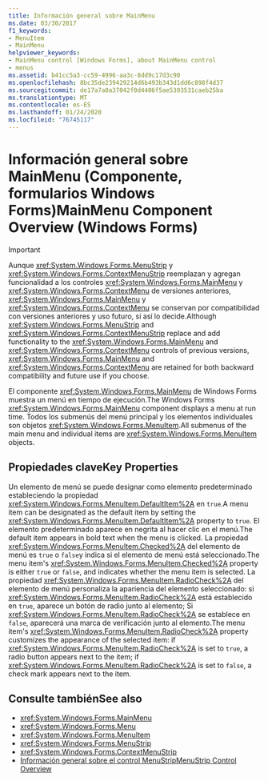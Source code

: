 ```yaml
---
title: Información general sobre MainMenu
ms.date: 03/30/2017
f1_keywords:
- MenuItem
- MainMenu
helpviewer_keywords:
- MainMenu control [Windows Forms], about MainMenu control
- menus
ms.assetid: b41cc5a3-cc59-4996-aa3c-8dd9c17d3c90
ms.openlocfilehash: 8bc35de239429214d6b493b343d1dd6c898f4d37
ms.sourcegitcommit: de17a7a0a37042f0d4406f5ae5393531caeb25ba
ms.translationtype: MT
ms.contentlocale: es-ES
ms.lasthandoff: 01/24/2020
ms.locfileid: "76745117"
---
```

# <a name="mainmenu-component-overview-windows-forms"></a><span data-ttu-id="102ba-102">Información general sobre MainMenu (Componente, formularios Windows Forms)</span><span class="sxs-lookup"><span data-stu-id="102ba-102">MainMenu Component Overview (Windows Forms)</span></span>
> [!IMPORTANT]
> <span data-ttu-id="102ba-103">Aunque <xref:System.Windows.Forms.MenuStrip> y <xref:System.Windows.Forms.ContextMenuStrip> reemplazan y agregan funcionalidad a los controles <xref:System.Windows.Forms.MainMenu> y <xref:System.Windows.Forms.ContextMenu> de versiones anteriores, <xref:System.Windows.Forms.MainMenu> y <xref:System.Windows.Forms.ContextMenu> se conservan por compatibilidad con versiones anteriores y uso futuro, si así lo decide.</span><span class="sxs-lookup"><span data-stu-id="102ba-103">Although <xref:System.Windows.Forms.MenuStrip> and <xref:System.Windows.Forms.ContextMenuStrip> replace and add functionality to the <xref:System.Windows.Forms.MainMenu> and <xref:System.Windows.Forms.ContextMenu> controls of previous versions, <xref:System.Windows.Forms.MainMenu> and <xref:System.Windows.Forms.ContextMenu> are retained for both backward compatibility and future use if you choose.</span></span>  
  
 <span data-ttu-id="102ba-104">El componente <xref:System.Windows.Forms.MainMenu> de Windows Forms muestra un menú en tiempo de ejecución.</span><span class="sxs-lookup"><span data-stu-id="102ba-104">The Windows Forms <xref:System.Windows.Forms.MainMenu> component displays a menu at run time.</span></span> <span data-ttu-id="102ba-105">Todos los submenús del menú principal y los elementos individuales son objetos <xref:System.Windows.Forms.MenuItem>.</span><span class="sxs-lookup"><span data-stu-id="102ba-105">All submenus of the main menu and individual items are <xref:System.Windows.Forms.MenuItem> objects.</span></span>  
  
## <a name="key-properties"></a><span data-ttu-id="102ba-106">Propiedades clave</span><span class="sxs-lookup"><span data-stu-id="102ba-106">Key Properties</span></span>  
 <span data-ttu-id="102ba-107">Un elemento de menú se puede designar como elemento predeterminado estableciendo la propiedad <xref:System.Windows.Forms.MenuItem.DefaultItem%2A> en `true`.</span><span class="sxs-lookup"><span data-stu-id="102ba-107">A menu item can be designated as the default item by setting the <xref:System.Windows.Forms.MenuItem.DefaultItem%2A> property to `true`.</span></span> <span data-ttu-id="102ba-108">El elemento predeterminado aparece en negrita al hacer clic en el menú.</span><span class="sxs-lookup"><span data-stu-id="102ba-108">The default item appears in bold text when the menu is clicked.</span></span> <span data-ttu-id="102ba-109">La propiedad <xref:System.Windows.Forms.MenuItem.Checked%2A> del elemento de menú es `true` o `false`y indica si el elemento de menú está seleccionado.</span><span class="sxs-lookup"><span data-stu-id="102ba-109">The menu item's <xref:System.Windows.Forms.MenuItem.Checked%2A> property is either `true` or `false`, and indicates whether the menu item is selected.</span></span> <span data-ttu-id="102ba-110">La propiedad <xref:System.Windows.Forms.MenuItem.RadioCheck%2A> del elemento de menú personaliza la apariencia del elemento seleccionado: si <xref:System.Windows.Forms.MenuItem.RadioCheck%2A> está establecido en `true`, aparece un botón de radio junto al elemento; Si <xref:System.Windows.Forms.MenuItem.RadioCheck%2A> se establece en `false`, aparecerá una marca de verificación junto al elemento.</span><span class="sxs-lookup"><span data-stu-id="102ba-110">The menu item's <xref:System.Windows.Forms.MenuItem.RadioCheck%2A> property customizes the appearance of the selected item: if <xref:System.Windows.Forms.MenuItem.RadioCheck%2A> is set to `true`, a radio button appears next to the item; if <xref:System.Windows.Forms.MenuItem.RadioCheck%2A> is set to `false`, a check mark appears next to the item.</span></span>  
  
## <a name="see-also"></a><span data-ttu-id="102ba-111">Consulte también</span><span class="sxs-lookup"><span data-stu-id="102ba-111">See also</span></span>

- <xref:System.Windows.Forms.MainMenu>
- <xref:System.Windows.Forms.Menu>
- <xref:System.Windows.Forms.MenuItem>
- <xref:System.Windows.Forms.MenuStrip>
- <xref:System.Windows.Forms.ContextMenuStrip>
- [<span data-ttu-id="102ba-112">Información general sobre el control MenuStrip</span><span class="sxs-lookup"><span data-stu-id="102ba-112">MenuStrip Control Overview</span></span>](menustrip-control-overview-windows-forms.md)
